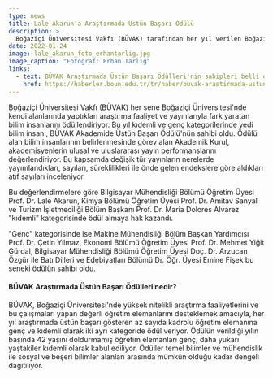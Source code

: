 ```yaml
---
type: news
title: Lale Akarun'a Araştırmada Üstün Başarı Ödülü
description: >
  Boğaziçi Üniversitesi Vakfı (BÜVAK) tarafından her yıl verilen Boğaziçi Üniversitesi Araştırmada Üstün Başarı Ödülü sahiplerini buldu.
date: 2022-01-24
image: lale_akarun_foto_erhantarlig.jpg
image_caption: "Fotoğraf: Erhan Tarlıg"
links:
  - text: BÜVAK Araştırmada Üstün Başarı Ödülleri'nin sahipleri belli oldu
    href: https://haberler.boun.edu.tr/tr/haber/buvak-arastirmada-ustun-basari-odullerinin-sahipleri-belli-oldu
---
```


Boğaziçi Üniversitesi Vakfı (BÜVAK) her sene Boğaziçi Üniversitesi'nde kendi alanlarında yaptıkları araştırma faaliyet ve yayınlarıyla fark yaratan bilim insanlarını ödüllendiriyor. Bu yıl kıdemli ve genç kategorilerinde yedi bilim insanı, BÜVAK Akademide Üstün Başarı Ödülü'nün sahibi oldu. Ödülü alan bilim insanlarının belirlenmesinde görev alan Akademik Kurul, akademisyenlerin ulusal ve uluslararası yayın performanslarını değerlendiriyor. Bu kapsamda değişik tür yayınların nerelerde yayımlandıkları, sayıları, süreklilikleri ile önde gelen endekslere göre aldıkları atıf sayıları inceleniyor.

Bu değerlendirmelere göre Bilgisayar Mühendisliği Bölümü Öğretim Üyesi Prof. Dr. Lale Akarun, Kimya Bölümü Öğretim Üyesi Prof. Dr. Amitav Sanyal ve Turizm İşletmeciliği Bölüm Başkanı Prof. Dr. Maria Dolores Alvarez "kıdemli" kategorisinde ödül almaya hak kazandı.

"Genç" kategorisinde ise Makine Mühendisliği Bölüm Başkan Yardımcısı Prof. Dr. Çetin Yılmaz, Ekonomi Bölümü Öğretim Üyesi Prof. Dr. Mehmet Yiğit Gürdal, Bilgisayar Mühendisliği Bölümü Öğretim Üyesi Doç. Dr. Arzucan Özgür ile Batı Dilleri ve Edebiyatları Bölümü Dr. Öğr. Üyesi Emine Fişek bu seneki ödülün sahibi oldu.

#### BÜVAK Araştırmada Üstün Başarı Ödülleri nedir?

BÜVAK, Boğaziçi Üniversitesi'nde yüksek nitelikli araştırma faaliyetlerini ve bu çalışmaları yapan değerli öğretim elemanlarını desteklemek amacıyla, her yıl araştırmada üstün başarı gösteren az sayıda kadrolu öğretim elemanına genç ve kıdemli olarak iki ayrı kategoride ödül veriyor. Ödülün verildiği yılın başında 42 yaşını doldurmamış öğretim elemanları genç, daha yukarı yaştakiler kıdemli olarak kabul ediliyor. Ödüller temel bilimler ve mühendislik ile sosyal ve beşeri bilimler alanları arasında mümkün olduğu kadar dengeli dağıtılıyor.
